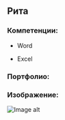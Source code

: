 ## Рита

### Компетенции:
- Word
+ Excel

### Портфолио:

### Изображение:
![Image alt](https://github.com/{username}/{repository}/raw/{branch}/{path}/image.png)
